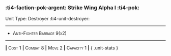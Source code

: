 ### :ti4-faction-pok-argent: **Strike Wing Alpha I** :ti4-pok:

Unit Type: Destroyer :ti4-unit-destroyer:

---


* <span style="font-variant:small-caps;">Anti-Fighter Barrage 9(x2)</span> 


---

__|__ <span style="font-variant:small-caps;">Cost 1</span> __|__ <span style="font-variant:small-caps;">Combat 8</span> __|__ <span style="font-variant:small-caps;">Move 2</span> __|__ <span style="font-variant:small-caps;">Capacity 1</span> __|__
{ .unit-stats }
